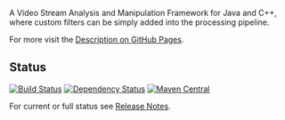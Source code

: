 A Video Stream Analysis and Manipulation Framework for Java and C++, where custom filters can be simply added into the processing pipeline.

For more visit the [Description on GitHub Pages](https://olir.github.io/Frankenstein/doc/Description.html).


## Status

[![Build Status](https://travis-ci.org/olir/Frankenstein.png)](https://travis-ci.org/olir/Frankenstein/builds) 
[![Dependency Status](https://www.versioneye.com/user/projects/594a6802368b0800421af505/badge.svg?style=flat-square)](https://www.versioneye.com/user/projects/594a6802368b0800421af505) 
[![Maven Central](https://maven-badges.herokuapp.com/maven-central/de.serviceflow/frankenstein/badge.png)](https://maven-badges.herokuapp.com/maven-central/de.serviceflow/frankenstein)

For current or full status see [Release Notes](https://olir.github.io/Frankenstein/doc/RELEASE-NOTES.html). 
